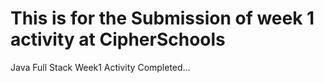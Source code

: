# This is for the Submission of week 1 activity at CipherSchools

Java Full Stack Week1 Activity Completed...